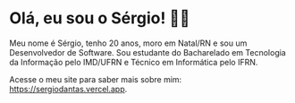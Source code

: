 # Olá, eu sou o Sérgio! 👋🏻

Meu nome é Sérgio, tenho 20 anos, moro em Natal/RN e sou um Desenvolvedor de Software. Sou estudante do Bacharelado em Tecnologia da Informação pelo IMD/UFRN e Técnico em Informática pelo IFRN.

Acesse o meu site para saber mais sobre mim: <https://sergiodantas.vercel.app>.
